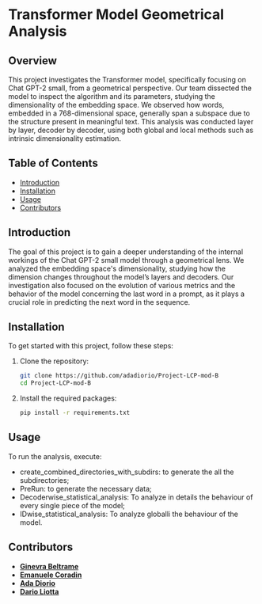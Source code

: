 # Transformer Model Geometrical Analysis

## Overview

This project investigates the Transformer model, specifically focusing on Chat GPT-2 small, from a geometrical perspective. Our team dissected the model to inspect the algorithm and its parameters, studying the dimensionality of the embedding space. We observed how words, embedded in a 768-dimensional space, generally span a subspace due to the structure present in meaningful text. This analysis was conducted layer by layer, decoder by decoder, using both global and local methods such as intrinsic dimensionality estimation.

## Table of Contents

- [Introduction](#introduction)
- [Installation](#installation)
- [Usage](#usage)
- [Contributors](#contributors)

## Introduction

The goal of this project is to gain a deeper understanding of the internal workings of the Chat GPT-2 small model through a geometrical lens. We analyzed the embedding space's dimensionality, studying how the dimension changes throughout the model’s layers and decoders. Our investigation also focused on the evolution of various metrics and the behavior of the model concerning the last word in a prompt, as it plays a crucial role in predicting the next word in the sequence.

## Installation

To get started with this project, follow these steps:

1. Clone the repository:
    ```bash
    git clone https://github.com/adadiorio/Project-LCP-mod-B
    cd Project-LCP-mod-B
    ```

2. Install the required packages:
    ```bash
    pip install -r requirements.txt
    ```

## Usage

To run the analysis, execute:
-  create_combined_directories_with_subdirs: to generate the all the subdirectories;
-  PreRun: to generate the necessary data;
-  Decoderwise_statistical_analysis: To analyze in details the behaviour of every single piece of the model;
-  IDwise_statistical_analysis: To analyze globalli the behaviour of the model.

## Contributors

- **[Ginevra Beltrame](https://github.com/ginevrabeltrame)**
- **[Emanuele Coradin](https://github.com/EmanueleCoradin)**
- **[Ada Diorio](https://github.com/adadiorio)**
- **[Dario Liotta](https://github.com/darioliotta)**
